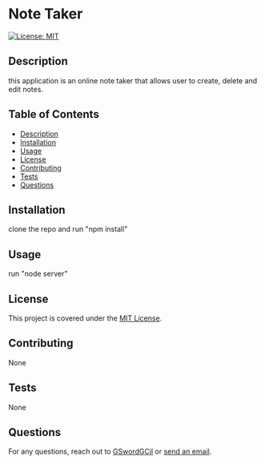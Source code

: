 # Note Taker
[![License: MIT](https://img.shields.io/badge/License-MIT-yellow.svg)](https://opensource.org/licenses/MIT)

## Description

this application is an online note taker that allows user to create, delete and edit notes.

## Table of Contents

- [Description](#description)
- [Installation](#installation)
- [Usage](#usage)
- [License](#license)
- [Contributing](#contributing)
- [Tests](#tests)
- [Questions](#questions)

## Installation

clone the repo and run "npm install"

## Usage

run "node server"

## License

This project is covered under the [MIT License](https://opensource.org/licenses/MIT).

## Contributing

None

## Tests

None

## Questions

For any questions, reach out to [GSwordGCil](https://github.com/GSwordGCil) or [send an email](mailto:ac983042820@gmail.com).
